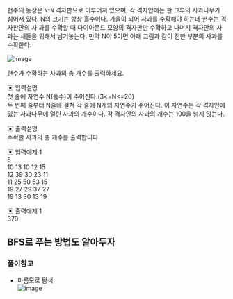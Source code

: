 현수의 농장은 `N*N` 격자판으로 이루어져 있으며, 각 격자안에는 한 그루의 사과나무가 심어저 있다. N의 크기는 항상 홀수이다. 가을이 되어 사과를 수확해야 하는데 현수는 격자판안의 사 과를 수확할 때 다이아몬드 모양의 격자판만 수확하고 나머지 격자안의 사과는 새들을 위해서 남겨놓는다.
만약 N이 5이면 아래 그림과 같이 진한 부분의 사과를 수확한다.

![image](https://user-images.githubusercontent.com/45524783/144250651-267616e0-ed21-4fd2-ab35-0aceb440dfe4.png)

현수가 수확하는 사과의 총 개수를 출력하세요.


▣ 입력설명        
첫 줄에 자연수 N(홀수)이 주어진다.(3<=N<=20)            
두 번째 줄부터 N줄에 걸쳐 각 줄에 N개의 자연수가 주어진다. 이 자연수는 각 격자안에 있는 사과나무에 열린 사과의 개수이다. 각 격자안의 사과의 개수는 100을 넘지 않는다.


▣ 출력설명      
수확한 사과의 총 개수를 출력합니다.


▣ 입력예제 1                 
5       
10 13 10 12 15        
12 39 30 23 11        
11 25 50 53 15         
19 27 29 37 27     
19 13 30 13 19      


▣ 출력예제 1         
379

## BFS로 푸는 방법도 알아두자
### 풀이참고
- 마름모로 탐색        
![image](https://user-images.githubusercontent.com/45524783/144258214-0ff5e90e-d978-4ede-a12e-0c28667e9e79.png)
